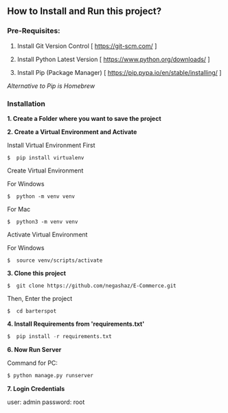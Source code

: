 ## How to Install and Run this project?

### Pre-Requisites:
1. Install Git Version Control
[ https://git-scm.com/ ]

2. Install Python Latest Version
[ https://www.python.org/downloads/ ]

3. Install Pip (Package Manager)
[ https://pip.pypa.io/en/stable/installing/ ]

*Alternative to Pip is Homebrew*

### Installation
**1. Create a Folder where you want to save the project**

**2. Create a Virtual Environment and Activate**

Install Virtual Environment First
```
$  pip install virtualenv
```

Create Virtual Environment

For Windows
```
$  python -m venv venv
```
For Mac
```
$  python3 -m venv venv
```

Activate Virtual Environment

For Windows
```
$  source venv/scripts/activate
```

**3. Clone this project**
```
$  git clone https://github.com/negashaz/E-Commerce.git
```

Then, Enter the project
```
$  cd barterspot
```

**4. Install Requirements from 'requirements.txt'**
```python
$  pip install -r requirements.txt
```


**6. Now Run Server**

Command for PC:
```python
$ python manage.py runserver
```



**7. Login Credentials**

user: admin
password: root

